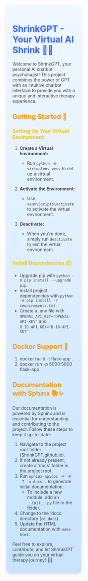 <div style="background:linear-gradient(to bottom, #f0f8ff, #c7e3ff); padding:20px; border-radius: 15px; box-shadow: 0 4px 8px rgba(0, 0, 0, 0.1); color: #444; width:40%; transition: box-shadow 0.3s;">

# <span style="color:#3366ff; text-shadow: 1px 1px 3px #ddd;">ShrinkGPT - Your Virtual AI Shrink 🤖🧠</span>

Welcome to ShrinkGPT, your personal AI chatbot psychologist! This project combines the power of GPT with an intuitive chatbot interface to provide you with a unique and interactive therapy experience.

## <span style="color:#ff9900; text-shadow: 1px 1px 2px #ddd;">Getting Started 🚀</span>

### <span style="color:#ffcc00; text-shadow: 1px 1px 2px #ddd;">Setting Up Your Virtual Environment</span>

1. **Create a Virtual Environment:**

   - Run `python -m virtualenv venv` to set up a virtual environment.

2. **Activate the Environment:**

   - Use `venv\Scripts\activate` to activate the virtual environment.

3. **Deactivate:**
   - When you're done, simply run `deactivate` to exit the virtual environment.

### <span style="color:#ffcc00; text-shadow: 3px 3px 3px #ddd;">Install Dependencies 📦</span>

- Upgrade pip with `python -m pip install --upgrade pip`.
- Install project dependencies with `python -m pip install -r requirements.txt`.
- Create a .env file with `OPENAI_API_KEY="OPENAI-API-KEY"` and `D_ID_API_KEY="D-ID-API-KEY"`

## <span style="color:#ff9900; text-shadow: 1px 1px 2px #ddd;">Docker Support 🐳</span>

1. docker build -t flask-app .
2. docker run -p 5000:5000 flask-app


## <span style="color:#ff9900;">Documentation with Sphinx 📚✨</span>

Our documentation is powered by Sphinx and is essential for understanding and contributing to the project. Follow these steps to keep it up-to-date:

1. Navigate to the project root folder (ShrinkGPT.github.io).
2. If not already present, create a 'docs' folder in the project root.
3. Run `sphinx-apidoc -F -P -T -o docs .` to generate initial documentation.
   - To include a new module, add an `__init__.py` file to the folder.
4. Change to the 'docs' directory (`cd docs`).
5. Update the HTML documentation with `make html`.

Feel free to explore, contribute, and let ShrinkGPT guide you on your virtual therapy journey! 🌈✨

</div>
